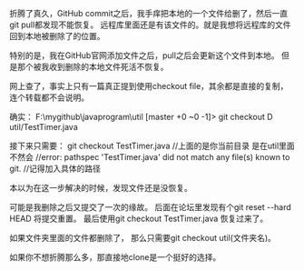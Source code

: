折腾了真久，GitHub commit之后，我手痒把本地的一个文件给删了，然后一直git pull都发现不能恢复。
远程库里面还是有该文件的。就是我想将远程库的文件回到本地被删除了的位置。

特别的是，我在GitHub官网添加文件之后，pull之后会更新这个文件到本地。
但是那个被我收到删除的本地文件死活不恢复。

网上查了，事实上只有一篇真正提到使用checkout file，其余都是直接的复制，连个转载都不会说明。

确实：
F:\mygithub\javaprogram\util [master +0 ~0 -1]> git checkout
D       util/TestTimer.java

接下来只需要：
git checkout TestTimer.java
//上面的是你当前目录 是在util里面 不然会
//error: pathspec 'TestTimer.java' did not match any file(s) known to git.
//记得加入具体的路径

本以为在这一步解决的时候，发现文件还是没恢复。

可能是我删除之后又提交了一次的缘故。
后面在论坛里发现有个git reset --hard HEAD  将提交重置。
最后使用git checkout TestTimer.java 恢复过来了。

如果文件夹里面的文件都删除了，
那么只需要git checkout util(文件夹名)。

如果你不想折腾那么多，那直接地clone是一个挺好的选择。